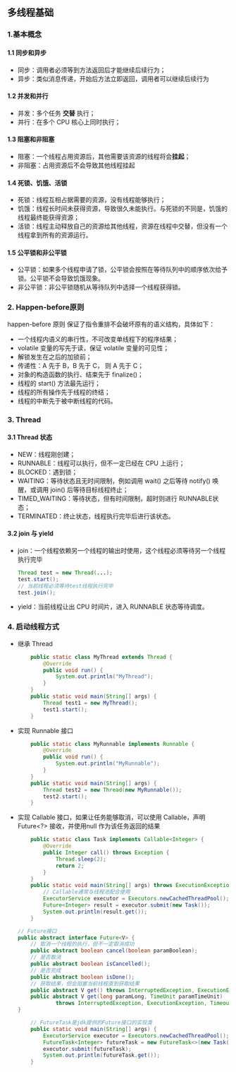 ## 多线程基础

### 1.基本概念

#### 1.1 同步和异步

- 同步：调用者必须等到方法返回后才能继续后续行为；
- 异步：类似消息传递，开始后方法立即返回，调用者可以继续后续行为

#### 1.2 并发和并行

- 并发：多个任务 **交替** 执行；
- 并行：在多个 CPU 核心上同时执行；

#### 1.3 阻塞和非阻塞

- 阻塞：一个线程占用资源后，其他需要该资源的线程将会**挂起**；
- 非阻塞：占用资源后不会导致其他线程挂起

#### 1.4 死锁、饥饿、活锁

- 死锁：线程互相占据需要的资源，没有线程能够执行；
- 饥饿：线程长时间未获得资源，导致很久未能执行。与死锁的不同是，饥饿的线程最终能获得资源；
- 活锁：线程主动释放自己的资源给其他线程，资源在线程中交替，但没有一个线程拿到所有的资源运行。

#### 1.5 公平锁和非公平锁

- 公平锁：如果多个线程申请了锁，公平锁会按照在等待队列中的顺序依次给予锁。公平锁不会导致饥饿现象。
- 非公平锁：非公平锁随机从等待队列中选择一个线程获得锁。

### 2. Happen-before原则

happen-before 原则 保证了指令重排不会破坏原有的语义结构，具体如下：

- 一个线程内语义的串行性，不可改变单线程下的程序结果；
- volatile 变量的写先于读，保证 volatile 变量的可见性；
- 解锁发生在之后的加锁前；
- 传递性：A 先于 B，B 先于 C， 则 A 先于 C；
- 对象的构造函数的执行、结束先于 finalize()；
- 线程的 start() 方法最先运行；
- 线程的所有操作先于线程的终结；
- 线程的中断先于被中断线程的代码。

### 3. Thread

#### 3.1 Thread 状态

- NEW：线程刚创建；
- RUNNABLE：线程可以执行，但不一定已经在 CPU 上运行；
- BLOCKED：遇到锁；
- WAITING：等待状态且无时间限制，例如调用 wait() 之后等待 notify() 唤醒，或调用 join() 后等待目标线程终止；
- TIMED_WAITING：等待状态，但有时间限制，超时则进行 RUNNABLE状态；
- TERMINATED：终止状态，线程执行完毕后进行该状态。

#### 3.2 join 与 yield

- join：一个线程依赖另一个线程的输出时使用，这个线程必须等待另一个线程执行完毕

  ``` java
  Thread test = new Thread(...);
  test.start();
  // 当前线程必须等待test线程执行完毕
  test.join();
  ```

- yield：当前线程让出 CPU 时间片，进入 RUNNABLE 状态等待调度。



### 4. 启动线程方式

- 继承 Thread

  ``` java
      public static class MyThread extends Thread {
          @Override
          public void run() {
              System.out.println("MyThread");
          }
      }
      public static void main(String[] args) {
          Thread test1 = new MyThread();
          test1.start();
      }
  ```

- 实现 Runnable 接口

  ``` java
      public static class MyRunnable implements Runnable {
          @Override
          public void run() {
              System.out.println("MyRunnable");
          }
      }
      public static void main(String[] args) {
          Thread test2 = new Thread(new MyRunnable());
          test2.start();
      }
  ```

- 实现 Callable 接口，如果让任务能够取消，可以使用 Callable，声明 Future<?> 接收，并使用null 作为该任务返回的结果

  ``` java
      public static class Task implements Callable<Integer> {
          @Override
          public Integer call() throws Exception {
              Thread.sleep(2);
              return 2;
          }
      }
      public static void main(String[] args) throws ExecutionException, InterruptedException {
          // Callable通常与线程池配合使用
          ExecutorService executor = Executors.newCachedThreadPool();
          Future<Integer> result = executor.submit(new Task());
          System.out.println(result.get());
      }
  ```

  ``` java 
  // Future接口
  public abstract interface Future<V> {
      // 取消一个线程的执行，但不一定取消成功
      public abstract boolean cancel(boolean paramBoolean);
      // 是否取消
      public abstract boolean isCancelled();
      // 是否完成
      public abstract boolean isDone();
      // 获取结果，但会阻塞当前线程直到获取结果
      public abstract V get() throws InterruptedException, ExecutionException;
      public abstract V get(long paramLong, TimeUnit paramTimeUnit)
              throws InterruptedException, ExecutionException, TimeoutException;
  }
  ```

  ``` java
      // FutureTask是jdk提供的Future接口的实现类
      public static void main(String[] args) {
          ExecutorService executor = Executors.newCachedThreadPool();
          FutureTask<Integer> futureTask = new FutureTask<>(new Task()) ;
          executor.submit(futureTask);
          System.out.println(futureTask.get());
      }
  ```

  

